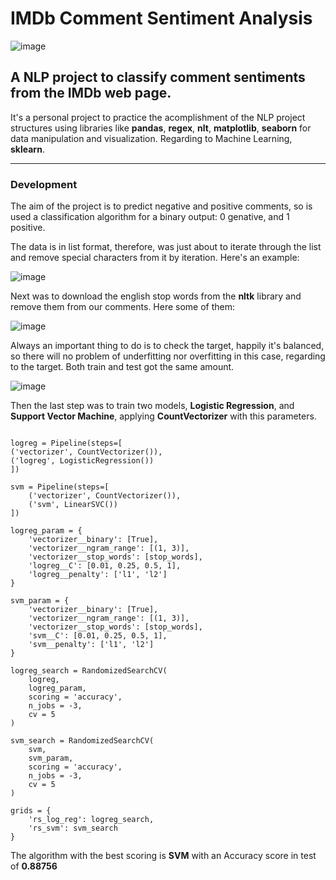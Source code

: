 # IMDb Comment Sentiment Analysis

![image](http://www.iprospect.com/~/media/Local/Canada/Our%20blog/Article%20Covers/sentiment-analysis-tools-1400.jpg)

## A NLP project to classify comment sentiments from the IMDb web page.

It's a personal project to practice the acomplishment of the NLP project structures using libraries like **pandas**, **regex**, **nlt**, **matplotlib**, **seaborn** for data manipulation and visualization. Regarding to Machine Learning, **sklearn**.

---

### Development

The aim of the project is to predict negative and positive comments, so is used a classification algorithm for a binary output: 0 genative, and 1 positive.

The data is in list format, therefore, was just about to iterate through the list and remove special characters from it by iteration.
Here's an example:

![image](img/2022-06-30_17-33.png)

Next was to download the english stop words from the **nltk** library and remove them from our comments.
Here some of them:

![image](img/2022-06-30_17-37.png)

Always an important thing to do is to check the target, happily it's balanced, so there will no problem of underfitting nor overfitting in this case, regarding to the target.
Both train and test got the same amount.

![image](img/2022-06-30_17-39.png)

Then the last step was to train two models, **Logistic Regression**, and **Support Vector Machine**, applying **CountVectorizer** with this parameters.

```

logreg = Pipeline(steps=[
('vectorizer', CountVectorizer()),
('logreg', LogisticRegression())
])

svm = Pipeline(steps=[
    ('vectorizer', CountVectorizer()),
    ('svm', LinearSVC())
])

logreg_param = {
    'vectorizer__binary': [True],
    'vectorizer__ngram_range': [(1, 3)],
    'vectorizer__stop_words': [stop_words],
    'logreg__C': [0.01, 0.25, 0.5, 1],
    'logreg__penalty': ['l1', 'l2']
}

svm_param = {
    'vectorizer__binary': [True],
    'vectorizer__ngram_range': [(1, 3)],
    'vectorizer__stop_words': [stop_words],
    'svm__C': [0.01, 0.25, 0.5, 1],
    'svm__penalty': ['l1', 'l2']
}

logreg_search = RandomizedSearchCV(
    logreg,
    logreg_param,
    scoring = 'accuracy',
    n_jobs = -3,
    cv = 5
)

svm_search = RandomizedSearchCV(
    svm,
    svm_param,
    scoring = 'accuracy',
    n_jobs = -3,
    cv = 5
)

grids = {
    'rs_log_reg': logreg_search,
    'rs_svm': svm_search
}

```

The algorithm with the best scoring is **SVM** with an Accuracy score in test of **0.88756**
